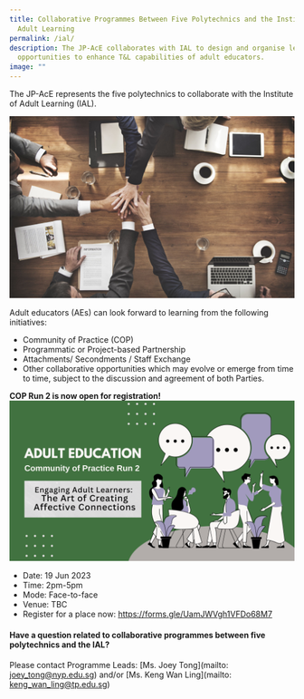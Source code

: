 ```yaml
---
title: Collaborative Programmes Between Five Polytechnics and the Institute for
  Adult Learning
permalink: /ial/
description: The JP-AcE collaborates with IAL to design and organise learning
  opportunities to enhance T&L capabilities of adult educators.
image: ""
---
```

The JP-AcE represents the five polytechnics to collaborate with the Institute of Adult Learning (IAL).

![](/images/54123485_ML.jpg)

Adult educators (AEs) can look forward to learning from the following initiatives:

* Community of Practice (COP)
* Programmatic or Project-based Partnership
* Attachments/ Secondments / Staff Exchange
* Other collaborative opportunities which may evolve or emerge from time to time, subject to the discussion and agreement of both Parties.

**COP Run 2 is now open for registration!**
![](/images/navy%20and%20dark%20red%20creative%20illustrated%20business%20marketing%20plant%20presentation.png)
* Date: 19 Jun 2023
* Time: 2pm-5pm 
* Mode: Face-to-face
* Venue: TBC
* Register for a place now: https://forms.gle/UamJWVgh1VFDo68M7

          
   	 
	              
#### Have a question related to collaborative programmes between five polytechnics and the IAL?   	                                                      
Please contact Programme Leads: [Ms. Joey Tong](mailto: joey_tong@nyp.edu.sg) and/or [Ms. Keng Wan Ling](mailto: keng_wan_ling@tp.edu.sg)